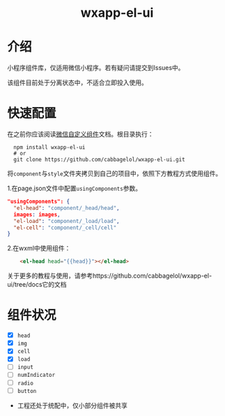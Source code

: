 <h1 align="center">
  <p align="center">wxapp-el-ui</p>
</h1>

# 介绍
小程序组件库，仅适用微信小程序。若有疑问请提交到Issues中。

该组件目前处于分离状态中，不适合立即投入使用。

# 快速配置
在之前你应该阅读[微信自定义组件](https://developers.weixin.qq.com/miniprogram/dev/framework/custom-component/component.html)文档。根目录执行：
```
  npm install wxapp-el-ui
  # or
  git clone https://github.com/cabbagelol/wxapp-el-ui.git
```
将`component`与`style`文件夹拷贝到自己的项目中，依照下方教程方式使用组件。

1.在page.json文件中配置`usingComponents`参数。
```json
"usingComponents": {
  "el-head": "component/_head/head",
  images: images,
  "el-load": "component/_load/load",
  "el-cell": "component/_cell/cell"
}
```
2.在wxml中使用组件：
```html
    <el-head head="{{head}}"></el-head>
```

关于更多的教程与使用，请参考https://github.com/cabbagelol/wxapp-el-ui/tree/docs它的文档

# 组件状况
- [x] `head`
- [x] `img`
- [x] `cell`
- [x] `load`
- [ ] `input`
- [ ] `numIndicator`
- [ ] `radio`
- [ ] `button`

* 工程还处于统配中，仅小部分组件被共享